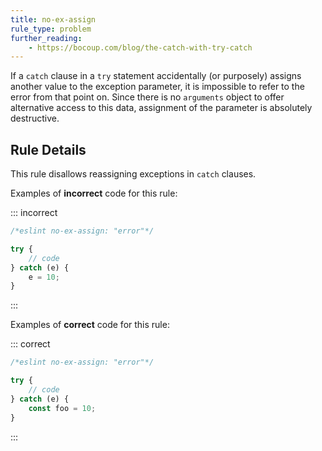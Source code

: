 ```yaml
---
title: no-ex-assign
rule_type: problem
further_reading:
    - https://bocoup.com/blog/the-catch-with-try-catch
---
```


If a `catch` clause in a `try` statement accidentally (or purposely) assigns another value to the exception parameter, it is impossible to refer to the error from that point on.
Since there is no `arguments` object to offer alternative access to this data, assignment of the parameter is absolutely destructive.

## Rule Details

This rule disallows reassigning exceptions in `catch` clauses.

Examples of **incorrect** code for this rule:

::: incorrect

```js
/*eslint no-ex-assign: "error"*/

try {
    // code
} catch (e) {
    e = 10;
}
```

:::

Examples of **correct** code for this rule:

::: correct

```js
/*eslint no-ex-assign: "error"*/

try {
    // code
} catch (e) {
    const foo = 10;
}
```

:::
